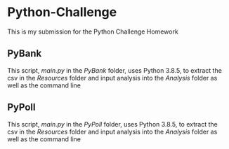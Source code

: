 # Python-Challenge

This is my submission for the Python Challenge Homework

## PyBank 
This script, _main.py_ in the _PyBank_ folder, uses Python 3.8.5, to extract the csv in the _Resources_ folder and input analysis into the _Analysis_ folder as well as the command line

## PyPoll
This script, _main.py_ in the _PyPoll_ folder, uses Python 3.8.5, to extract the csv in the _Resources_ folder and input analysis into the _Analysis_ folder as well as the command line